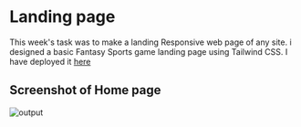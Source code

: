 # Landing page

This week's task was to make a landing Responsive web page of any site. i designed a basic Fantasy Sports game landing page using Tailwind CSS. I have deployed it [here](https://glittering-marzipan-550f2b.netlify.app/)
## Screenshot of Home page

![output](https://user-images.githubusercontent.com/49033626/183286926-3768cc2e-d681-4d9b-a17b-74af5147e539.jpg)

